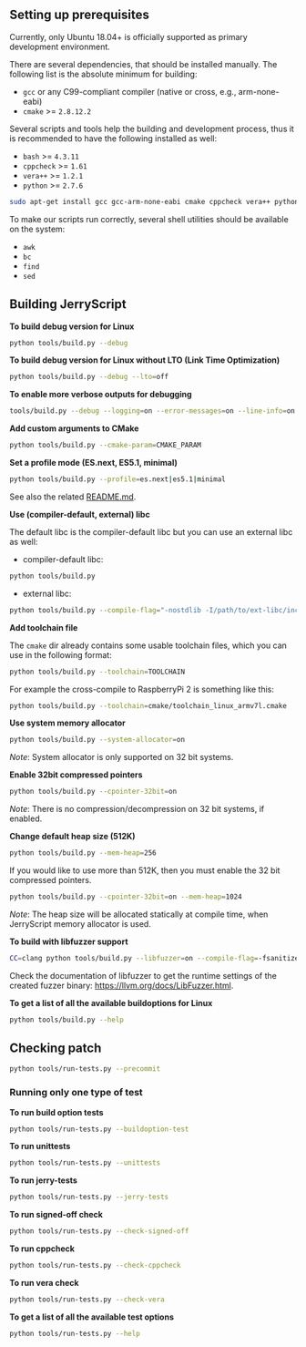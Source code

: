 ## Setting up prerequisites

Currently, only Ubuntu 18.04+ is officially supported as primary development environment.

There are several dependencies, that should be installed manually. The following list is the absolute minimum for building:

- `gcc` or any C99-compliant compiler (native or cross, e.g., arm-none-eabi)
- `cmake` >= `2.8.12.2`

Several scripts and tools help the building and development process, thus it is recommended to have the following installed as well:

- `bash` >= `4.3.11`
- `cppcheck` >= `1.61`
- `vera++` >= `1.2.1`
- `python` >= `2.7.6`

```bash
sudo apt-get install gcc gcc-arm-none-eabi cmake cppcheck vera++ python
```

To make our scripts run correctly, several shell utilities should be available on the system:

- `awk`
- `bc`
- `find`
- `sed`

## Building JerryScript

**To build debug version for Linux**

```bash
python tools/build.py --debug
```

**To build debug version for Linux without LTO (Link Time Optimization)**

```bash
python tools/build.py --debug --lto=off
```

**To enable more verbose outputs for debugging**

```bash
tools/build.py --debug --logging=on --error-messages=on --line-info=on
```

**Add custom arguments to CMake**

```bash
python tools/build.py --cmake-param=CMAKE_PARAM
```

**Set a profile mode (ES.next, ES5.1, minimal)**

```bash
python tools/build.py --profile=es.next|es5.1|minimal
```

See also the related [README.md](https://github.com/jerryscript-project/jerryscript/blob/master/jerry-core/profiles/README.md).

**Use (compiler-default, external) libc**

The default libc is the compiler-default libc but you can use an external libc as well:

- compiler-default libc:

```bash
python tools/build.py
```

- external libc:

```bash
python tools/build.py --compile-flag="-nostdlib -I/path/to/ext-libc/include" --link-lib="ext-c"
```

**Add toolchain file**

The ```cmake``` dir already contains some usable toolchain files, which you can use in the following format:

```bash
python tools/build.py --toolchain=TOOLCHAIN
```

For example the cross-compile to RaspberryPi 2 is something like this:

```bash
python tools/build.py --toolchain=cmake/toolchain_linux_armv7l.cmake
```

**Use system memory allocator**

```bash
python tools/build.py --system-allocator=on
```

*Note*: System allocator is only supported on 32 bit systems.

**Enable 32bit compressed pointers**

```bash
python tools/build.py --cpointer-32bit=on
```

*Note*: There is no compression/decompression on 32 bit systems, if enabled.

**Change default heap size (512K)**

```bash
python tools/build.py --mem-heap=256
```

If you would like to use more than 512K, then you must enable the 32 bit compressed pointers.

```bash
python tools/build.py --cpointer-32bit=on --mem-heap=1024
```

*Note*: The heap size will be allocated statically at compile time, when JerryScript memory
allocator is used.

**To build with libfuzzer support**

```bash
CC=clang python tools/build.py --libfuzzer=on --compile-flag=-fsanitize=address --lto=off
```

Check the documentation of libfuzzer to get the runtime settings of the created fuzzer
binary: https://llvm.org/docs/LibFuzzer.html.

**To get a list of all the available buildoptions for Linux**

```bash
python tools/build.py --help
```

## Checking patch

```bash
python tools/run-tests.py --precommit
```

### Running only one type of test

**To run build option tests**

```bash
python tools/run-tests.py --buildoption-test
```

**To run unittests**

```bash
python tools/run-tests.py --unittests
```

**To run jerry-tests**

```bash
python tools/run-tests.py --jerry-tests
```

**To run signed-off check**

```bash
python tools/run-tests.py --check-signed-off
```

**To run cppcheck**

```bash
python tools/run-tests.py --check-cppcheck
```

**To run vera check**

```bash
python tools/run-tests.py --check-vera
```

**To get a list of all the available test options**

```bash
python tools/run-tests.py --help
```

